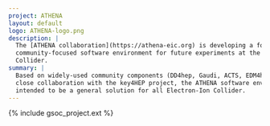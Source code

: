 ```yaml
---
project: ATHENA
layout: default
logo: ATHENA-logo.png
description: |
  The [ATHENA collaboration](https://athena-eic.org) is developing a forward-looking
  community-focused software environment for future experiments at the Electron-Ion
  Collider.
summary: |
  Based on widely-used community components (DD4hep, Gaudi, ACTS, EDM4hep) and in
  close collaboration with the key4HEP project, the ATHENA software environment is
  intended to be a general solution for all Electron-Ion Collider.
---
```


{% include gsoc_project.ext %}
